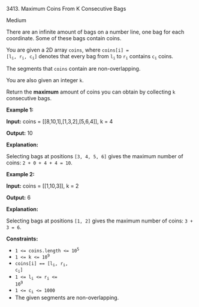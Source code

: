 3413\. Maximum Coins From K Consecutive Bags

Medium

There are an infinite amount of bags on a number line, one bag for each coordinate. Some of these bags contain coins.

You are given a 2D array `coins`, where <code>coins[i] = [l<sub>i</sub>, r<sub>i</sub>, c<sub>i</sub>]</code> denotes that every bag from <code>l<sub>i</sub></code> to <code>r<sub>i</sub></code> contains <code>c<sub>i</sub></code> coins.

The segments that `coins` contain are non-overlapping.

You are also given an integer `k`.

Return the **maximum** amount of coins you can obtain by collecting `k` consecutive bags.

**Example 1:**

**Input:** coins = [[8,10,1],[1,3,2],[5,6,4]], k = 4

**Output:** 10

**Explanation:**

Selecting bags at positions `[3, 4, 5, 6]` gives the maximum number of coins: `2 + 0 + 4 + 4 = 10`.

**Example 2:**

**Input:** coins = [[1,10,3]], k = 2

**Output:** 6

**Explanation:**

Selecting bags at positions `[1, 2]` gives the maximum number of coins: `3 + 3 = 6`.

**Constraints:**

*   <code>1 <= coins.length <= 10<sup>5</sup></code>
*   <code>1 <= k <= 10<sup>9</sup></code>
*   <code>coins[i] == [l<sub>i</sub>, r<sub>i</sub>, c<sub>i</sub>]</code>
*   <code>1 <= l<sub>i</sub> <= r<sub>i</sub> <= 10<sup>9</sup></code>
*   <code>1 <= c<sub>i</sub> <= 1000</code>
*   The given segments are non-overlapping.